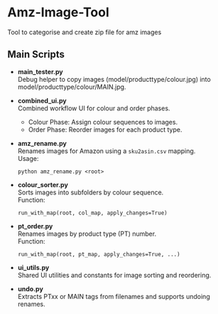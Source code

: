# Amz-Image-Tool
Tool to categorise and create zip file for amz images

## Main Scripts

- **main_tester.py**  
	Debug helper to copy images (model/producttype/colour.jpg) into model/producttype/colour/MAIN.jpg.

- **combined_ui.py**  
	Combined workflow UI for colour and order phases.  
	- Colour Phase: Assign colour sequences to images.
	- Order Phase: Reorder images for each product type.

- **amz_rename.py**  
	Renames images for Amazon using a `sku2asin.csv` mapping.  
	Usage:  
	```
	python amz_rename.py <root>
	```

- **colour_sorter.py**  
	Sorts images into subfolders by colour sequence.  
	Function:  
	```
	run_with_map(root, col_map, apply_changes=True)
	```

- **pt_order.py**  
	Renames images by product type (PT) number.  
	Function:  
	```
	run_with_map(root, pt_map, apply_changes=True, ...)
	```

- **ui_utils.py**  
	Shared UI utilities and constants for image sorting and reordering.

- **undo.py**  
	Extracts PTxx or MAIN tags from filenames and supports undoing renames.

